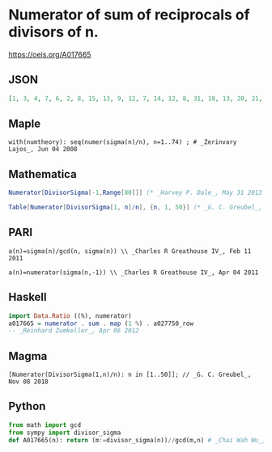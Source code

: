 # Numerator of sum of reciprocals of divisors of n\.
https://oeis.org/A017665
## JSON
```JSON
[1, 3, 4, 7, 6, 2, 8, 15, 13, 9, 12, 7, 14, 12, 8, 31, 18, 13, 20, 21, 32, 18, 24, 5, 31, 21, 40, 2, 30, 12, 32, 63, 16, 27, 48, 91, 38, 30, 56, 9, 42, 16, 44, 21, 26, 36, 48, 31, 57, 93, 24, 49, 54, 20, 72, 15, 80, 45, 60, 14, 62, 48, 104, 127, 84, 24, 68, 63, 32, 72, 72, 65, 74, 57]
```
## Maple
```Maple
with(numtheory): seq(numer(sigma(n)/n), n=1..74) ; # _Zerinvary Lajos_, Jun 04 2008
```
## Mathematica
```Mathematica
Numerator[DivisorSigma[-1,Range[80]]] (* _Harvey P. Dale_, May 31 2013 *)
```
```Mathematica
Table[Numerator[DivisorSigma[1, n]/n], {n, 1, 50}] (* _G. C. Greubel_, Nov 08 2018 *)
```
## PARI
```PARI
a(n)=sigma(n)/gcd(n, sigma(n)) \\ _Charles R Greathouse IV_, Feb 11 2011
```
```PARI
a(n)=numerator(sigma(n,-1)) \\ _Charles R Greathouse IV_, Apr 04 2011
```
## Haskell
```Haskell
import Data.Ratio ((%), numerator)
a017665 = numerator . sum . map (1 %) . a027750_row
-- _Reinhard Zumkeller_, Apr 06 2012
```
## Magma
```Magma
[Numerator(DivisorSigma(1,n)/n): n in [1..50]]; // _G. C. Greubel_, Nov 08 2018
```
## Python
```Python
from math import gcd
from sympy import divisor_sigma
def A017665(n): return (m:=divisor_sigma(n))//gcd(m,n) # _Chai Wah Wu_, Mar 20 2023
```

